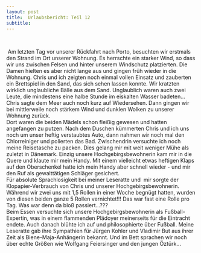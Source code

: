 ```yaml
---
layout: post
title:  Urlaubsbericht: Teil 12
subtitle:  
---
```


 

 Am letzten Tag vor unserer Rückfahrt nach Porto, besuchten wir erstmals den Strand im Ort unserer Wohnung. Es herrschte ein starker Wind, so dass wir uns zwischen Felsen und hinter unserem Windschutz platzierten. Die Damen hielten es aber nicht lange aus und gingen früh wieder in die Wohnung. Chris und ich zeigten noch einmal vollen Einsatz und zauberten ein Brettspiel in den Sand, das sich sehen lassen konnte. Wir kratzten wirklich unglaubliche Bälle aus dem Sand. Unglaublich waren auch zwei Leute, die mindestens eine halbe Stunde im eiskalten Wasser badeten... Chris sagte dem Meer auch noch kurz auf Wiedersehen. Dann gingen wir bei mittlerweile noch stärkem Wind und dunklen Wolken zu unserer Wohnung zurück.  
Dort waren die beiden Mädels schon fleißig gewesen und hatten angefangen zu putzen. Nach dem Duschen kümmerten Chris und ich uns noch um unser heftig verstaubtes Auto, dann nahmen wir noch mal den Chlorreiniger und polierten das Bad. Zwischendrin versuchte ich noch meine Reisetasche zu packen. Dies gelang mir mit weit weniger Mühe als zuletzt in Dänemark. Einzig unsere Hochgebirgsbewohnerin kam mir in die Quere und klaute mir mein Handy. Mit einem vielleicht etwas heftigen Klaps auf den Oberschenkel hatte ich mein Handy aber schnell wieder - und mir den Ruf als gewalttätigen Schläger gesichert.  
Für absolute Sprachlosigkeit bei meiner Leseratte und  mir sorgte der Klopapier-Verbrauch von Chris und unserer Hochgebirgsbewohnerin. Während wir zwei uns mit 1,5 Rollen in einer Woche begnügt hatten, wurden von diesen beiden ganze 5 Rollen vernichtet!!! Das war fast eine Rolle pro Tag. Was war denn da bloß passiert...???  
Beim Essen versuchte sich unsere Hochgebirgsbewohnerin als Fußball-Expertin, was in einem flammenden Plädoyer meinerseits für die Eintracht endete. Auch danach blühte ich auf und philosophierte über Fußball. Meine Leseratte gab ihre Sympathien für Jürgen Kohler und Vladimir But aus ihrer Zeit als Biene-Maja-Anhängerin bekannt. Und im Bett sprachen wir noch über echte Größen wie Wolfgang Feiersinger und den jungen Öztürk...
